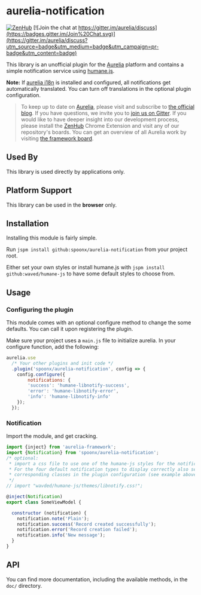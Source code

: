 # aurelia-notification

[![ZenHub](https://raw.githubusercontent.com/ZenHubIO/support/master/zenhub-badge.png)](https://zenhub.io)
[![Join the chat at https://gitter.im/aurelia/discuss](https://badges.gitter.im/Join%20Chat.svg)](https://gitter.im/aurelia/discuss?utm_source=badge&utm_medium=badge&utm_campaign=pr-badge&utm_content=badge)

This library is an unofficial plugin for the [Aurelia](http://www.aurelia.io/) platform and contains a simple notification service using [humane.js](http://wavded.github.io/humane-js/).

**Note:** If [aurelia i18n](https://github.com/aurelia/i18n) is installed and configured, all notifications get automatically translated. You can turn off translations in the optional plugin configuration.

> To keep up to date on [Aurelia](http://www.aurelia.io/), please visit and subscribe to [the official blog](http://blog.durandal.io/). If you have questions, we invite you to [join us on Gitter](https://gitter.im/aurelia/discuss). If you would like to have deeper insight into our development process, please install the [ZenHub](https://zenhub.io) Chrome Extension and visit any of our repository's boards. You can get an overview of all Aurelia work by visiting [the framework board](https://github.com/aurelia/framework#boards).

## Used By

This library is used directly by applications only.

## Platform Support

This library can be used in the **browser** only.

## Installation
Installing this module is fairly simple.

Run `jspm install github:spoonx/aurelia-notification` from your project root.

Either set your own styles or install humane.js with `jspm install github:waved/humane-js` to have some default styles to choose from.

## Usage

### Configuring the plugin

This module comes with an optional configure method to change the some defaults. You can call it upon registering the plugin.

Make sure your project uses a `main.js` file to initialize aurelia. In your configure function, add the following:

```javascript
aurelia.use
  /* Your other plugins and init code */
  .plugin('spoonx/aurelia-notification', config => {
    config.configure({
    	notifications: {
        'success': 'humane-libnotify-success',
        'error': 'humane-libnotify-error',
        'info': 'humane-libnotify-info'
    });
  });
```

### Notification
Import the module, and get cracking.

```javascript
import {inject} from 'aurelia-framework';
import {Notification} from 'spoonx/aurelia-notification';
/* optional: 
 * import a css file to use one of the humane-js styles for the notifications.
 * For the four default notification types to display correctly also set the
 * corresponding classes in the plugin configuration (see example above).
 */
// import "wavded/humane-js/themes/libnotify.css!";

@inject(Notification)
export class SomeViewModel {

  constructor (notification) {
    notification.note('Plain');
    notification.success('Record created successfully');
    notification.error('Record creation failed');    
    notification.info('New message');
  }
}
```

## API

You can find more documentation, including the available methods, in the `doc/` directory.

